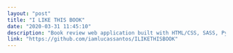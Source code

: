 ```yaml
---
layout: "post"
title: "I LIKE THIS BOOK"
date: "2020-03-31 11:45:10"
description: "Book review web application built with HTML/CSS, SASS, Python, SQL and Flask."
link: "https://github.com/iamlucassantos/ILIKETHISBOOK"
---
```



